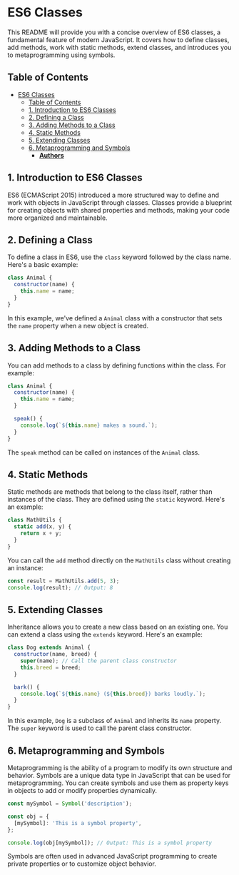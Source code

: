 # ES6 Classes

This README will provide you with a concise overview of ES6 classes, a fundamental feature of modern JavaScript. It covers how to define classes, add methods, work with static methods, extend classes, and introduces you to metaprogramming using symbols.

## Table of Contents
- [ES6 Classes](#es6-classes)
  - [Table of Contents](#table-of-contents)
  - [1. Introduction to ES6 Classes](#1-introduction-to-es6-classes)
  - [2. Defining a Class](#2-defining-a-class)
  - [3. Adding Methods to a Class](#3-adding-methods-to-a-class)
  - [4. Static Methods](#4-static-methods)
  - [5. Extending Classes](#5-extending-classes)
  - [6. Metaprogramming and Symbols](#6-metaprogramming-and-symbols)
    - [**Authors**](#authors)

## 1. Introduction to ES6 Classes

ES6 (ECMAScript 2015) introduced a more structured way to define and work with objects in JavaScript through classes. Classes provide a blueprint for creating objects with shared properties and methods, making your code more organized and maintainable.

## 2. Defining a Class

To define a class in ES6, use the `class` keyword followed by the class name. Here's a basic example:

```javascript
class Animal {
  constructor(name) {
    this.name = name;
  }
}
```

In this example, we've defined a `Animal` class with a constructor that sets the `name` property when a new object is created.

## 3. Adding Methods to a Class

You can add methods to a class by defining functions within the class. For example:

```javascript
class Animal {
  constructor(name) {
    this.name = name;
  }

  speak() {
    console.log(`${this.name} makes a sound.`);
  }
}
```

The `speak` method can be called on instances of the `Animal` class.

## 4. Static Methods

Static methods are methods that belong to the class itself, rather than instances of the class. They are defined using the `static` keyword. Here's an example:

```javascript
class MathUtils {
  static add(x, y) {
    return x + y;
  }
}
```

You can call the `add` method directly on the `MathUtils` class without creating an instance:

```javascript
const result = MathUtils.add(5, 3);
console.log(result); // Output: 8
```

## 5. Extending Classes

Inheritance allows you to create a new class based on an existing one. You can extend a class using the `extends` keyword. Here's an example:

```javascript
class Dog extends Animal {
  constructor(name, breed) {
    super(name); // Call the parent class constructor
    this.breed = breed;
  }

  bark() {
    console.log(`${this.name} (${this.breed}) barks loudly.`);
  }
}
```

In this example, `Dog` is a subclass of `Animal` and inherits its `name` property. The `super` keyword is used to call the parent class constructor.

## 6. Metaprogramming and Symbols

Metaprogramming is the ability of a program to modify its own structure and behavior. Symbols are a unique data type in JavaScript that can be used for metaprogramming. You can create symbols and use them as property keys in objects to add or modify properties dynamically.

```javascript
const mySymbol = Symbol('description');

const obj = {
  [mySymbol]: 'This is a symbol property',
};

console.log(obj[mySymbol]); // Output: This is a symbol property
```

Symbols are often used in advanced JavaScript programming to create private properties or to customize object behavior.

